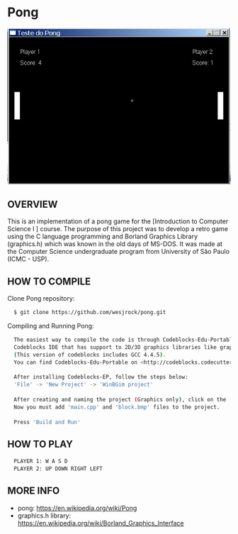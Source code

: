 # Pong 

![Screenshot 1](img/screenshot.png)

OVERVIEW
--------------------------------------------------
This is an implementation of a pong game for the [Introduction to Computer Science I
] course. The purpose of this project was to develop a retro game using the C language programming and Borland Graphics Library (graphics.h) which was known in the old days of MS-DOS.  It was made at the Computer Science undergraduate program from University of São Paulo (ICMC - USP).

HOW TO COMPILE
--------------------------------------------------

Clone Pong repository:

```bash
  $ git clone https://github.com/wesjrock/pong.git
```

Compiling and Running Pong:

```bash
  The easiest way to compile the code is through Codeblocks-Edu-Portable (Windows Only) which is
  Codeblocks IDE that has support to 2D/3D graphics libraries like graphics.h and GLUT
  (This version of codeblocks includes GCC 4.4.5).
  You can find Codeblocks-Edu-Portable on <http://codeblocks.codecutter.org/>
  
  After installing Codeblocks-EP, follow the steps below:
  'File' -> 'New Project' -> 'WinBGim project'
  
  After creating and naming the project (Graphics only), click on the 'Project' tab and then 'Add files'
  Now you must add 'main.cpp' and 'block.bmp' files to the project.
  
  Press 'Build and Run'
```

HOW TO PLAY
--------------------------------------------------

```bash
  PLAYER 1: W A S D
  PLAYER 2: UP DOWN RIGHT LEFT
```

MORE INFO
--------------------------------------------------

* pong: <https://en.wikipedia.org/wiki/Pong>
* graphics.h library: <https://en.wikipedia.org/wiki/Borland_Graphics_Interface>
